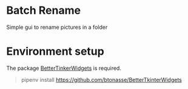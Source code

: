 # Batch Rename
 Simple gui to rename pictures in a folder


# Environment setup

The package [BetterTinkerWidgets](https://github.com/btonasse/BetterTkinterWidgets) is required.

> pipenv install https://github.com/btonasse/BetterTkinterWidgets
